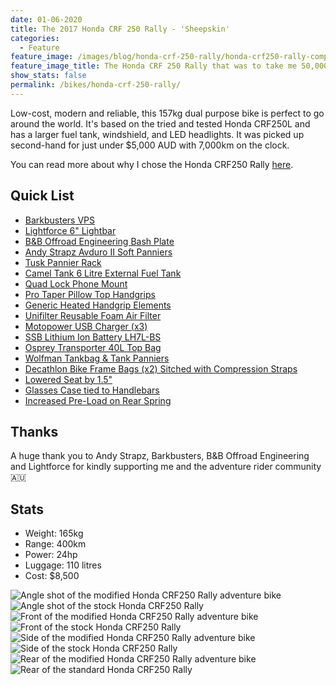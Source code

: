 ```yaml
---
date: 01-06-2020
title: The 2017 Honda CRF 250 Rally - 'Sheepskin'
categories:
  - Feature
feature_image: /images/blog/honda-crf-250-rally/honda-crf250-rally-complete-cover
feature_image_title: The Honda CRF 250 Rally that was to take me 50,000km from Melbourne to London
show_stats: false
permalink: /bikes/honda-crf-250-rally/
---
```

<p>
Low-cost, modern and reliable, this 157kg dual purpose bike is perfect to go around the world. It's based on the tried and tested Honda CRF250L and has a larger fuel tank, windshield, and LED headlights. It was picked up second-hand for just under $5,000 AUD with 7,000km on the clock.
</p>
<p>
You can read more about why I chose the Honda CRF250 Rally <a href="/bikes/2020/05/26/why-the-250-rally/">here</a>.
</p>

<h2>Quick List</h2>
<ul>
  <li>
    <a href="{% post_url 2020-06-05-barkbusters-vps %}">
      Barkbusters VPS
    </a>
  </li>
  <li>
    <a href="{% post_url 2020-06-19-lightforce-lightbar %}">
      Lightforce 6" Lightbar
    </a>
  </li>
  <li>
    <a href="{% post_url 2020-06-24-bb-offroad-bashplate %}">
      B&B Offroad Engineering Bash Plate
    </a>
  </li>
  <li>
    <a href="{% post_url 2020-06-24-andy-strapz-avduro-II %}">
      Andy Strapz Avduro II Soft Panniers
    </a>
  </li>
  <li>
    <a href="{% post_url 2020-06-22-tusk-pannier-rack %}">
      Tusk Pannier Rack
    </a> 
  </li>
  <li>
    <a href="{% post_url 2020-06-16-camel-tank %}">
      Camel Tank 6 Litre External Fuel Tank
    </a>
  </li>
  <li>
    <a href="{% post_url 2020-07-04-quad-lock %}">
      Quad Lock Phone Mount
    </a>
  </li>
  <li>
      <a href="{% post_url 2020-07-05-pro-taper-grips %}">
        Pro Taper Pillow Top Handgrips
      </a>
  </li>
  <li>
    <a href="{% post_url 2020-07-13-heated-handgrips %}">
      Generic Heated Handgrip Elements
    </a>
  </li>
  <li>
    <a href="{% post_url 2020-07-16-foam-air-filter %}">
      Unifilter Reusable Foam Air Filter
    </a>
  </li>
  <li>
    <a href="{% post_url 2020-07-21-usb-chargers %}">
      Motopower USB Charger (x3)
    </a>
  </li>
  <li>
    <a href="{% post_url 2020-07-16-lithium-ion-battery %}">
      SSB Lithium Ion Battery LH7L-BS
    </a>
  </li>
  <li>
    <a href="{% post_url 2020-06-03-osprey-transporter %}">
      Osprey Transporter 40L Top Bag
    </a>
  </li>
  <li>
    <a href="{% post_url 2020-07-20-front-tank-panniers %}">
      Wolfman Tankbag & Tank Panniers
    </a>
  </li>
  <li>
    <a href="{% post_url 2020-07-20-front-pannier-pockets %}">
      Decathlon Bike Frame Bags (x2) Sitched with Compression Straps
    </a>
  </li>
  <li>
    <a href="{% post_url 2020-07-14-lowered-seat %}">
      Lowered Seat by 1.5"
    </a>
  </li>
  <li>
    <a href="{% post_url 2020-07-20-glasses-case %}">
      Glasses Case tied to Handlebars
    </a>
  </li>
  <li>
    <a href="{% post_url 2020-07-20-rear-preload %}">
      Increased Pre-Load on Rear Spring
    </a>
  </li>
</ul>

<h2>Thanks</h3>

<p>A huge thank you to Andy Strapz, Barkbusters, B&B Offroad Engineering and Lightforce for kindly supporting me and the adventure rider community 🇦🇺</p>

<h2>Stats</h3>

<ul>
  <li>Weight: 165kg</li>
  <li>Range: 400km</li>
  <li>Power: 24hp</li>
  <li>Luggage: 110 litres</li>
  <li>Cost: $8,500</li>
</ul>

<picture>
  <source srcset="\images\blog\honda-crf-250-rally\profiles\angle-fully-loaded-modified-honda-crf250-rally-adventure-bike.webp">
  <img src="\images\blog\honda-crf-250-rally\profiles\angle-fully-loaded-modified-honda-crf250-rally-adventure-bike.jpg" alt="Angle shot of the modified Honda CRF250 Rally adventure bike" />
</picture>

<picture>
  <source srcset="\images\blog\honda-crf-250-rally\profiles\angle-standard-honda-crf250-rally.webp">
  <img src="\images\blog\honda-crf-250-rally\profiles\angle-standard-honda-crf250-rally.jpg" alt="Angle shot of the stock Honda CRF250 Rally" />
</picture>

<picture>
  <source srcset="\images\blog\honda-crf-250-rally\profiles\front-fully-loaded-modified-honda-crf250-rally-adventure-bike.webp">
  <img src="\images\blog\honda-crf-250-rally\profiles\front-fully-loaded-modified-honda-crf250-rally-adventure-bike.jpg" alt="Front of the modified Honda CRF250 Rally adventure bike" />
</picture>

<picture>
  <source srcset="\images\blog\honda-crf-250-rally\profiles\front-standard-honda-crf250-rally.webp">
  <img src="\images\blog\honda-crf-250-rally\profiles\front-standard-honda-crf250-rally.jpg" alt="Front of the stock Honda CRF250 Rally" />
</picture>

<picture>
  <source srcset="\images\blog\honda-crf-250-rally\profiles\side-fully-loaded-modified-honda-crf250-rally-adventure-bike.webp">
  <img src="\images\blog\honda-crf-250-rally\profiles\side-fully-loaded-modified-honda-crf250-rally-adventure-bike.jpg" alt="Side of the modified Honda CRF250 Rally adventure bike" />
</picture>

<picture>
  <source srcset="\images\blog\honda-crf-250-rally\profiles\side-standard-honda-crf250-rally.webp">
  <img src="\images\blog\honda-crf-250-rally\profiles\side-standard-honda-crf250-rally.jpg" alt="Side of the stock Honda CRF250 Rally" />
</picture>

<picture>
  <source srcset="\images\blog\honda-crf-250-rally\profiles\rear-fully-loaded-modified-honda-crf250-rally-adventure-bike.webp">
  <img src="\images\blog\honda-crf-250-rally\profiles\rear-fully-loaded-modified-honda-crf250-rally-adventure-bike.jpg" alt="Rear of the modified Honda CRF250 Rally adventure bike" />
</picture>

<picture>
  <source srcset="\images\blog\honda-crf-250-rally\profiles\rear-standard-honda-crf250-rally.webp">
  <img src="\images\blog\honda-crf-250-rally\profiles\rear-standard-honda-crf250-rally.jpg" alt="Rear of the standard Honda CRF250 Rally" />
</picture>